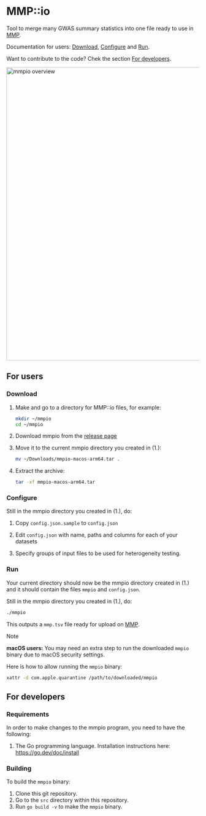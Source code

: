 # MMP::io

Tool to merge many GWAS summary statistics into one file ready to use in [MMP](https://geneviz.aalto.fi/MMP/dashboard/).

Documentation for users: [Download](#download), [Configure](#configure) and [Run](#run).

Want to contribute to the code? Chek the section [For developers](#for-developers).

<img width="764" alt="mmpio overview" src="https://github.com/FINNGEN/mmpio/assets/4919840/fa282c45-60d5-4396-8ac3-8dcee477e620">


## For users

### Download

1. Make and go to a directory for MMP::io files, for example:

   ```bash
   mkdir ~/mmpio
   cd ~/mmpio
   ```

2. Download mmpio from the [release page](https://github.com/FINNGEN/mmpio/releases)

3. Move it to the current mmpio directory you created in (1.):

   ```bash
   mv ~/Downloads/mmpio-macos-arm64.tar .
   ```

4. Extract the archive:

   ```bash
   tar -xf mmpio-macos-arm64.tar
   ```


### Configure

Still in the mmpio directory you created in (1.), do:

1. Copy `config.json.sample` to `config.json`

2. Edit `config.json` with name, paths and columns for each of your datasets

3. Specify groups of input files to be used for heterogeneity testing.


### Run

Your current directory should now be the mmpio directory created in (1.) and it should contain the files `mmpio` and `config.json`.

Still in the mmpio directory you created in (1.), do:

```bash
./mmpio
```

This outputs a `mmp.tsv` file ready for upload on [MMP](https://geneviz.aalto.fi/MMP/dashboard/).


> [!NOTE]
> **macOS users:** You may need an extra step to run the downloaded `mmpio` binary due to macOS security settings.
>
> Here is how to allow running the `mmpio` binary:
> ```sh
> xattr -d com.apple.quarantine /path/to/downloaded/mmpio
> ```


## For developers

### Requirements

In order to make changes to the mmpio program, you need to have the following:

1. The Go programming language.
   Installation instructions here: https://go.dev/doc/install

### Building

To build the `mmpio` binary:

1. Clone this git repository.
2. Go to the `src` directory within this repository.
3. Run `go build -v` to make the `mmpio` binary.
